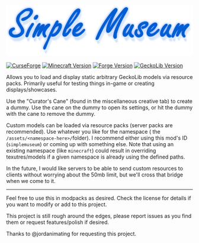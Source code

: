 ![Simple Museum](./src/main/resources/simplemuseum.png)

[![CurseForge](https://img.shields.io/badge/CurseForge-1.3.0-E04E14?logo=CurseForge)](https://www.curseforge.com/minecraft/mc-mods/simple-museum) [![Minecraft Version](https://img.shields.io/badge/Minecraft-1.16-blue)](https://www.minecraft.net) [![Forge Version](https://img.shields.io/badge/Forge-35.1.36-blue)](https://files.minecraftforge.net) [![GeckoLib Version](https://img.shields.io/badge/GeckoLib-3.0.1-blue)](https://www.curseforge.com/minecraft/mc-mods/geckolib)

Allows you to load and display static arbitrary GeckoLib models via resource packs. Primarily useful for testing things
in-game or creating displays/showcases.

Use the "Curator's Cane" (found in the miscellaneous creative tab) to create a dummy. Use the cane on the dummy to open its settings, or hit the dummy with the cane to remove the dummy.

Custom models can be loaded via resource packs (server packs are recommended). Use whatever you like for the namespace (
the `/assets/<namespace-here>/`folder). I recommend either using this mod's ID (`simplemuseum`) or coming up with
something else. Note that using an existing namespace (like `minecraft`) could result in overriding texutres/models if a
given namespace is already using the defined paths.

In the future, I would like servers to be able to send custom resources to clients without worrying about the 50mb
limit, but we'll cross that bridge when we come to it.

---

Feel free to use this in modpacks as desired. Check the license for details if you want to modify or add to this
project.

This project is still rough around the edges, please report issues as you find them or request features/polish if
desired.

Thanks to @jordanimating for requesting this project.
